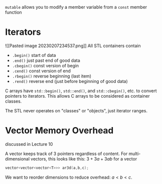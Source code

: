 `mutable` allows you to modify a member variable from a `const` member function
# Iterators
![[Pasted image 20230207234537.png]]
All STL containers contain
- `.begin()` start of data
- `.end()` just past end of good data
- `.cbegin()` const version of begin
- `.cend()` const version of end
- `.rbegin()` reverse beginning (last item)
- `.rend()` reverse end (just before beginning of good data)

C arrays have `std::begin()`, `std::end()`, and `std::cbegin()`, etc. to convert pointers to iterators. This allows C arrays to be considered as container classes.

The STL never operates on "classes" or "objects", just iterator ranges.

# Vector Memory Overhead
discussed in Lecture 10

A vector keeps track of 3 pointers regardless of content. For multi-dimensional vectors, this looks like this:
$3 + 3a + 3ab$
for a vector
```cpp
vector<vector<vector<T>>> ar3d(a,b,c);
```
We want to reorder dimensions to reduce overhead: $a<b<c$.